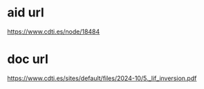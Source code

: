 # aid url
https://www.cdti.es/node/18484

# doc url
https://www.cdti.es/sites/default/files/2024-10/5._lif_inversion.pdf
        